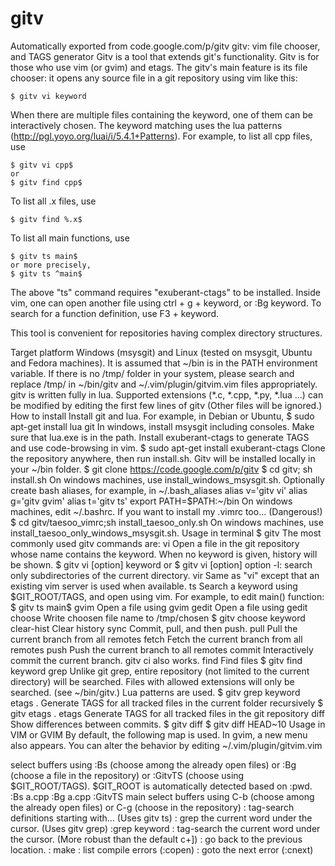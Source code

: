 # gitv
Automatically exported from code.google.com/p/gitv
gitv: vim file chooser, and TAGS generator
Gitv is a tool that extends git's functionality. Gitv is for those who use vim (or gvim) and etags. The gitv's main feature is its file chooser: it opens any source file in a git repository using vim like this:

    $ gitv vi keyword
When there are multiple files containing the keyword, one of them can be interactively chosen. The keyword matching uses the lua patterns (http://pgl.yoyo.org/luai/i/5.4.1+Patterns). For example, to list all cpp files, use

    $ gitv vi cpp$
    or
    $ gitv find cpp$
To list all .x files, use

    $ gitv find %.x$
To list all main functions, use

    $ gitv ts main$
    or more precisely,
    $ gitv ts ^main$
The above "ts" command requires "exuberant-ctags" to be installed. Inside vim, one can open another file using ctrl + g + keyword, or :Bg keyword. To search for a function definition, use F3 + keyword.

This tool is convenient for repositories having complex directory structures.

Target platform
Windows (msysgit) and Linux (tested on msysgit, Ubuntu and Fedora machines).
It is assumed that ~/bin is in the PATH environment variable.
If there is no /tmp/ folder in your system, please search and replace /tmp/ in ~/bin/gitv and ~/.vim/plugin/gitvim.vim files appropriately.
gitv is written fully in lua.
Supported extensions (*.c, *.cpp, *.py, *.lua ...) can be modified by editing the first few lines of gitv (Other files will be ignored.)
How to install
Install git and lua. For example, in Debian or Ubuntu,
       $ sudo apt-get install lua git 
In windows, install msysgit including consoles. Make sure that lua.exe is in the path.
Install exuberant-ctags to generate TAGS and use code-browsing in vim.
       $ sudo apt-get install exuberant-ctags
Clone the repository anywhere, then run install.sh. Gitv will be installed locally
in your ~/bin folder.
       $ git clone https://code.google.com/p/gitv 
       $ cd gitv; sh install.sh
On windows machines, use install_windows_msysgit.sh.
Optionally create bash aliases, for example, in ~/.bash_aliases
       alias v='gitv vi'
       alias g='gitv gvim'
       alias t='gitv ts'
       export PATH=$PATH:~/bin
On windows machines, edit ~/.bashrc.
If you want to install my .vimrc too... (Dangerous!)
       $ cd gitv/taesoo_vimrc;sh install_taesoo_only.sh
On windows machines, use install_taesoo_only_windows_msysgit.sh.
Usage in terminal
$ gitv
The most commonly used gitv commands are:
  vi         Open a file in the git repository whose name contains 
             the keyword. When no keyword is given, history will be shown.
               $ gitv vi [option] keyword
             or
               $ gitv vi [option]
             option -l: search only subdirectories of the current directory.
  vir        Same as "vi" except that an existing vim server is used when available.
  ts         Search a keyword using $GIT_ROOT/TAGS, and open using vim. 
             For example, to edit main() function:
               $ gitv ts main$
  gvim       Open a file using gvim
  gedit      Open a file using gedit
  choose     Write choosen file name to /tmp/chosen
               $ gitv choose keyword
  clear-hist Clear history
  sync       Commit, pull, and then push. 
  pull       Pull the current branch from all remotes
  fetch      Fetch the current branch from all remotes
  push       Push the current branch to all remotes
  commit     Interactively commit the current branch. gitv ci also works.
  find       Find files 
               $ gitv find keyword
  grep       Unlike git grep, entire repository (not limited to the current 
             directory) will be searched. Files with allowed extensions will only
             be searched. (see ~/bin/gitv.) Lua patterns are used.
               $ gitv grep keyword
  etags .    Generate TAGS for all tracked files in the current folder recursively
               $ gitv etags .
  etags      Generate TAGS for all tracked files in the git repository
  diff       Show differences between commits. 
               $ gitv diff
               $ gitv diff HEAD~10
Usage in VIM or GVIM
By default, the following map is used. In gvim, a new menu also appears. You can alter the behavior by editing ~/.vim/plugin/gitvim.vim

select buffers using :Bs (choose among the already open files) or :Bg (choose a file in the repository) or :GitvTS (choose using $GIT_ROOT/TAGS). $GIT_ROOT is automatically detected based on :pwd.
:Bs a.cpp
:Bg a.cpp
:GitvTS main
select buffers using C-b (choose among the already open files) or C-g (choose in the repository)
<f3>
: tag-search definitions starting with... (Uses gitv ts)
<f4>
: grep the current word under the cursor. (Uses gitv grep)
:grep keyword
<f5>
: tag-search the current word under the cursor. (More robust than the default c+])
<shift-f5>
: go back to the previous location.
<f7>
: make
<f8>
: list compile errors (:copen)
<f9>
: goto the next error (:cnext)
